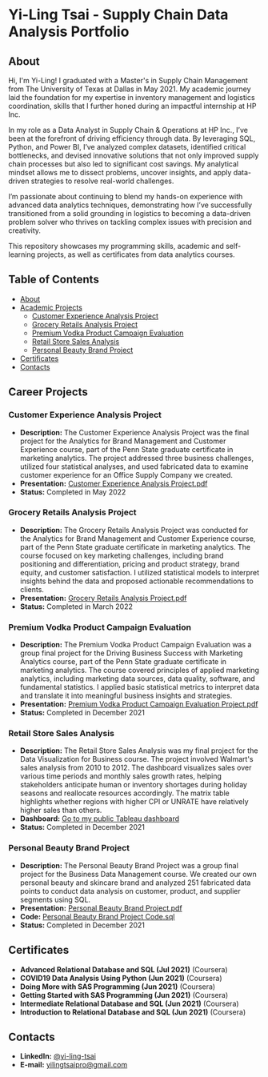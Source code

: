 # Yi-Ling Tsai - Supply Chain Data Analysis Portfolio

## About
Hi, I'm Yi-Ling!
I graduated with a Master's in Supply Chain Management from The University of Texas at Dallas in May 2021. My academic journey laid the foundation for my expertise in inventory management and logistics coordination, skills that I further honed during an impactful internship at HP Inc.

In my role as a Data Analyst in Supply Chain & Operations at HP Inc., I’ve been at the forefront of driving efficiency through data. By leveraging SQL, Python, and Power BI, I’ve analyzed complex datasets, identified critical bottlenecks, and devised innovative solutions that not only improved supply chain processes but also led to significant cost savings. My analytical mindset allows me to dissect problems, uncover insights, and apply data-driven strategies to resolve real-world challenges.

I’m passionate about continuing to blend my hands-on experience with advanced data analytics techniques, demonstrating how I’ve successfully transitioned from a solid grounding in logistics to becoming a data-driven problem solver who thrives on tackling complex issues with precision and creativity.


This repository showcases my programming skills, academic and self-learning projects, as well as certificates from data analytics courses.

## Table of Contents
- [About](https://github.com/Yi-LingT/Data-Analytics-Portfolio/blob/main/README.md#about)
- [Academic Projects](#academic-projects)
  - [Customer Experience Analysis Project](#customer-experience-analysis-project)
  - [Grocery Retails Analysis Project](#grocery-retails-analysis-project)
  - [Premium Vodka Product Campaign Evaluation](#premium-vodka-product-campaign-evaluation)
  - [Retail Store Sales Analysis](#retail-store-sales-analysis)
  - [Personal Beauty Brand Project](#personal-beauty-brand-project)
- [Certificates](#certificates)
- [Contacts](#contacts)

## Career Projects

### Customer Experience Analysis Project
- **Description:** The Customer Experience Analysis Project was the final project for the Analytics for Brand Management and Customer Experience course, part of the Penn State graduate certificate in marketing analytics. The project addressed three business challenges, utilized four statistical analyses, and used fabricated data to examine customer experience for an Office Supply Company we created.
- **Presentation:** [Customer Experience Analysis Project.pdf](#)
- **Status:** Completed in May 2022

### Grocery Retails Analysis Project
- **Description:** The Grocery Retails Analysis Project was conducted for the Analytics for Brand Management and Customer Experience course, part of the Penn State graduate certificate in marketing analytics. The course focused on key marketing challenges, including brand positioning and differentiation, pricing and product strategy, brand equity, and customer satisfaction. I utilized statistical models to interpret insights behind the data and proposed actionable recommendations to clients.
- **Presentation:** [Grocery Retails Analysis Project.pdf](#)
- **Status:** Completed in March 2022

### Premium Vodka Product Campaign Evaluation
- **Description:** The Premium Vodka Product Campaign Evaluation was a group final project for the Driving Business Success with Marketing Analytics course, part of the Penn State graduate certificate in marketing analytics. The course covered principles of applied marketing analytics, including marketing data sources, data quality, software, and fundamental statistics. I applied basic statistical metrics to interpret data and translate it into meaningful business insights and strategies.
- **Presentation:** [Premium Vodka Product Campaign Evaluation Project.pdf](#)
- **Status:** Completed in December 2021

### Retail Store Sales Analysis
- **Description:** The Retail Store Sales Analysis was my final project for the Data Visualization for Business course. The project involved Walmart's sales analysis from 2010 to 2012. The dashboard visualizes sales over various time periods and monthly sales growth rates, helping stakeholders anticipate human or inventory shortages during holiday seasons and reallocate resources accordingly. The matrix table highlights whether regions with higher CPI or UNRATE have relatively higher sales than others.
- **Dashboard:** [Go to my public Tableau dashboard](#)
- **Status:** Completed in December 2021

### Personal Beauty Brand Project
- **Description:** The Personal Beauty Brand Project was a group final project for the Business Data Management course. We created our own personal beauty and skincare brand and analyzed 251 fabricated data points to conduct data analysis on customer, product, and supplier segments using SQL.
- **Presentation:** [Personal Beauty Brand Project.pdf](#)
- **Code:** [Personal Beauty Brand Project Code.sql](#)
- **Status:** Completed in December 2021


## Certificates
- **Advanced Relational Database and SQL (Jul 2021)** (Coursera)
- **COVID19 Data Analysis Using Python (Jun 2021)** (Coursera)
- **Doing More with SAS Programming (Jun 2021)** (Coursera)
- **Getting Started with SAS Programming (Jun 2021)** (Coursera)
- **Intermediate Relational Database and SQL (Jun 2021)** (Coursera)
- **Introduction to Relational Database and SQL (Jun 2021)** (Coursera)

## Contacts
- **LinkedIn:** [@yi-ling-tsai](www.linkedin.com/in/yi-ling-tsai)
- **E-mail:** [yilingtsaipro@gmail.com](mailto:yilingtsaipro@gmail.com)
